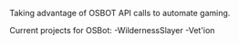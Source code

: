 Taking advantage of OSBOT API calls to automate gaming.  

Current projects for OSBot:
  -WildernessSlayer
  -Vet'ion
